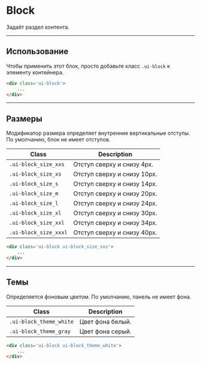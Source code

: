 <!--
core/layout/block|2
-->

# Block

Задаёт раздел контента.

---

## Использование

Чтобы применить этот блок, просто добавьте класс `.ui-block` к элементу контейнера.

``` html
<div class='ui-block'>
    ...
</div>
```

---

## Размеры

Модификатор размера определяет внутренние вертикальные отступы. По умолчанию, блок не имеет отступов.

|         Class          |         Description         |
|------------------------|-----------------------------|
|  `.ui-block_size_xxs`  | Отступ сверху и снизу 4px.  |
|  `.ui-block_size_xs`   | Отступ сверху и снизу 10px. |
|  `.ui-block_size_s`    | Отступ сверху и снизу 14px. |
|  `.ui-block_size_m`    | Отступ сверху и снизу 20px. |
|  `.ui-block_size_l`    | Отступ сверху и снизу 24px. |
|  `.ui-block_size_xl`   | Отступ сверху и снизу 30px. |
|  `.ui-block_size_xxl`  | Отступ сверху и снизу 34px. |
|  `.ui-block_size_xxxl` | Отступ сверху и снизу 40px. |

``` html
<div class='ui-block ui-block_size_xxs'>
    ...
</div>
```

---

## Темы

Определяется фоновым цветом. По умолчанию, панель не имеет фона.

|           Class           |     Description    |
|---------------------------|--------------------|
|  `.ui-block_theme_white`  |  Цвет фона белый.  |
|  `.ui-block_theme_gray`   |  Цвет фона серый.  |

``` html
<div class='ui-block ui-block_theme_white'>
    ...
</div>
```
